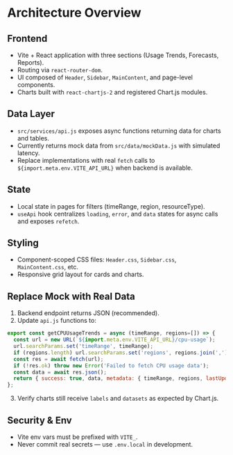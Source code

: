# Architecture Overview

## Frontend
- Vite + React application with three sections (Usage Trends, Forecasts, Reports).
- Routing via `react-router-dom`.
- UI composed of `Header`, `Sidebar`, `MainContent`, and page-level components.
- Charts built with `react-chartjs-2` and registered Chart.js modules.

## Data Layer
- `src/services/api.js` exposes async functions returning data for charts and tables.
- Currently returns mock data from `src/data/mockData.js` with simulated latency.
- Replace implementations with real `fetch` calls to `${import.meta.env.VITE_API_URL}` when backend is available.

## State
- Local state in pages for filters (timeRange, region, resourceType).
- `useApi` hook centralizes `loading`, `error`, and `data` states for async calls and exposes `refetch`.

## Styling
- Component-scoped CSS files: `Header.css`, `Sidebar.css`, `MainContent.css`, etc.
- Responsive grid layout for cards and charts.

## Replace Mock with Real Data
1) Backend endpoint returns JSON (recommended).
2) Update `api.js` functions to:
```js
export const getCPUUsageTrends = async (timeRange, regions=[]) => {
  const url = new URL(`${import.meta.env.VITE_API_URL}/cpu-usage`);
  url.searchParams.set('timeRange', timeRange);
  if (regions.length) url.searchParams.set('regions', regions.join(','));
  const res = await fetch(url);
  if (!res.ok) throw new Error('Failed to fetch CPU usage data');
  const data = await res.json();
  return { success: true, data, metadata: { timeRange, regions, lastUpdated: new Date().toISOString() } };
};
```
3) Verify charts still receive `labels` and `datasets` as expected by Chart.js.

## Security & Env
- Vite env vars must be prefixed with `VITE_`.
- Never commit real secrets — use `.env.local` in development.
